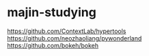 # majin-studying
https://github.com/ContextLab/hypertools
https://github.com/neozhaoliang/pywonderland
https://github.com/bokeh/bokeh
